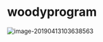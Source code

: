 # woodyprogram

![image-20190413103638563](https://github.com/xiaojieWoody/woodyprogram/blob/master/img/image-20190413103638563.png)

